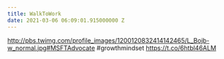 ```yaml
---
title: WalkToWork
date: 2021-03-06 06:09:01.915000000 Z
---
```


 http://pbs.twimg.com/profile_images/1200120832414142465/L_Bojb-w_normal.jpg#MSFTAdvocate #growthmindset https://t.co/6htbl46ALM